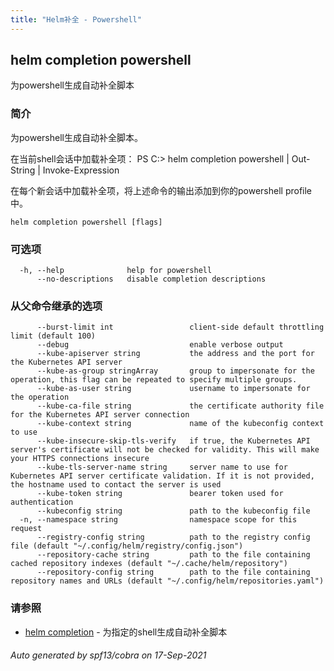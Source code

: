 ```yaml
---
title: "Helm补全 - Powershell"
---
```


## helm completion powershell

为powershell生成自动补全脚本

### 简介

为powershell生成自动补全脚本。

在当前shell会话中加载补全项：
PS C:\> helm completion powershell | Out-String | Invoke-Expression

在每个新会话中加载补全项，将上述命令的输出添加到你的powershell profile中。

```shell
helm completion powershell [flags]
```

### 可选项

```shell
  -h, --help              help for powershell
      --no-descriptions   disable completion descriptions
```

### 从父命令继承的选项

```shell
      --burst-limit int                 client-side default throttling limit (default 100)
      --debug                           enable verbose output
      --kube-apiserver string           the address and the port for the Kubernetes API server
      --kube-as-group stringArray       group to impersonate for the operation, this flag can be repeated to specify multiple groups.
      --kube-as-user string             username to impersonate for the operation
      --kube-ca-file string             the certificate authority file for the Kubernetes API server connection
      --kube-context string             name of the kubeconfig context to use
      --kube-insecure-skip-tls-verify   if true, the Kubernetes API server's certificate will not be checked for validity. This will make your HTTPS connections insecure
      --kube-tls-server-name string     server name to use for Kubernetes API server certificate validation. If it is not provided, the hostname used to contact the server is used
      --kube-token string               bearer token used for authentication
      --kubeconfig string               path to the kubeconfig file
  -n, --namespace string                namespace scope for this request
      --registry-config string          path to the registry config file (default "~/.config/helm/registry/config.json")
      --repository-cache string         path to the file containing cached repository indexes (default "~/.cache/helm/repository")
      --repository-config string        path to the file containing repository names and URLs (default "~/.config/helm/repositories.yaml")
```

### 请参照

* [helm completion](helm_completion.md) - 为指定的shell生成自动补全脚本

###### Auto generated by spf13/cobra on 17-Sep-2021
